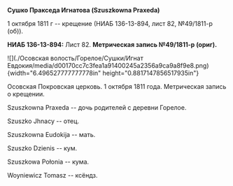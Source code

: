 **Сушко Пракседа Игнатова (Szuszkowna Praxeda)**

1 октября 1811 г -- крещение (НИАБ 136-13-894, лист 82, №49/1811-р
(об)).

**НИАБ 136-13-894:** Лист 82. **Метрическая запись №49/1811-р (ориг).**

![](./Осовская волость/Горелое/Сушки/Игнат Евдокия/media/d00170cc7c3fea1a91400245a2356a9ca9a8f9e8.png){width="6.496527777777778in"
height="0.8817147856517935in"}

Осовская Покровская церковь. 1 октября 1811 года. Метрическая запись о
крещении.

Szuszkowna Praxeda -- дочь родителей с деревни Горелое.

Szuszko Jhnacy -- отец.

Szuszkowna Eudokija -- мать.

Szuszko Dzienis -- кум.

Szuszkowa Połonia -- кума.

Woyniewicz Tomasz -- ксёндз.
